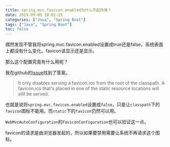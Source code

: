 ```yaml
---
title: spring.mvc.favicon.enabled为什么不起作用？
date: 2019-09-05 18:01:25
categories: ["Java", "Spring Boot"]
tags: ["Java", "Spring Boot"]
toc: false
---
```


偶然发现不管我将spring.mvc.favicon.enabled设置成true还是false，系统表面上都没有什么变化。favicon该显示还是显示。

那么这个配置究竟有什么用呢？

<!--more-->

我在github的[issue](https://github.com/spring-projects/spring-boot/issues/17925)找到了答案。

> It only disables serving a favicon.ico from the root of the classpath. A favicon.ico that's placed in one of the static resource locations will still be served.

也就是说将`spring.mvc.favicon.enabled`设置成`false`，只是让`classpath`下的`favicon`图标不能用。而`static`下的`favicon`仍然可以用。



`WebMvcAutoConfiguration`的`FaviconConfiguration`也可以验证这一点。



favicon的请求是由浏览器发起的，所以如果要禁用需要让系统不再请求这个图标。